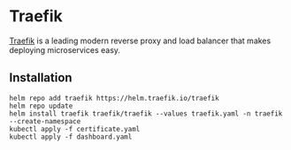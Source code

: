 # Traefik
[Traefik](https://traefik.io/traefik/) is a leading modern reverse proxy and load balancer that makes deploying microservices easy.

## Installation
```console
helm repo add traefik https://helm.traefik.io/traefik
helm repo update
helm install traefik traefik/traefik --values traefik.yaml -n traefik --create-namespace
kubectl apply -f certificate.yaml
kubectl apply -f dashboard.yaml
```


